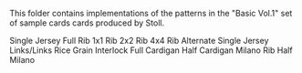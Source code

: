 This folder contains implementations of the patterns in the "Basic Vol.1" set of sample cards cards produced by Stoll.

Single Jersey
Full Rib
1x1 Rib
2x2 Rib
4x4 Rib
Alternate Single Jersey
Links/Links
Rice Grain
Interlock
Full Cardigan
Half Cardigan
Milano Rib
Half Milano
